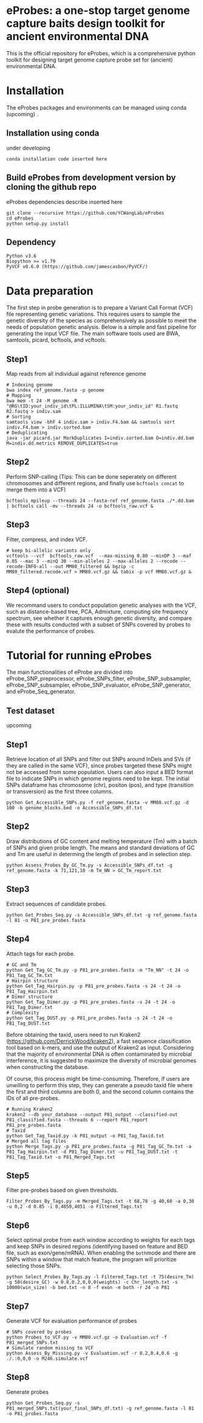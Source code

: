 # eProbes: a one-stop target genome capture baits design toolkit for ancient environmental DNA
This is the official repository for eProbes, which is a comprehensive python toolkit for designing target genome capture probe set for (ancient) environmental DNA.

# Installation
The eProbes packages and environments can be managed using conda (upcoming) .

## Installation using conda
under developing

```
conda installation code inserted here
```

## Build eProbes from development version by cloning the github repo
eProbes dependencies describe inserted here 

```
git clone --recursive https://github.com/YCWangLab/eProbes
cd eProbes
python setup.py install
```
## Dependency
```
Python v3.6
Biopython >= v1.79
PyVCF v0.6.0 (https://github.com/jamescasbon/PyVCF/)
```

# Data preparation

The first step in probe generation is to prepare a Variant Call Format (VCF) file representing genetic variations. This requires users to sample the genetic diversity of the species as comprehensively as possible to meet the needs of population genetic analysis. Below is a simple and fast pipeline for generating the input VCF file. The main software tools used are BWA, samtools, picard, bcftools, and vcftools.

## Step1
Map reads from all individual against reference genome

```
# Indexing genome
bwa index ref_genome.fasta -p genome 
# Mapping 
bwa mem -t 24 -M genome -R "@RG\tID:your_indiv_id\tPL:ILLUMINA\tSM:your_indiv_id" R1.fastq R2.fastq > indiv.sam 
# Sorting
samtools view -bhF 4 indiv.sam > indiv.F4.bam && samtools sort indiv.F4.bam > indiv.sorted.bam 
# Deduplicating
java -jar picard.jar MarkDuplicates I=indiv.sorted.bam O=indiv.dd.bam M=indiv.dd.metrics REMOVE_DUPLICATES=true
```


## Step2
Perform SNP-calling (Tips: This can be done seperately on different chromosomes and different regions, and finally use ```bcftools concat``` to merge them into a VCF)

```
bcftools mpileup --threads 24 --fasta-ref ref_genome.fasta ./*.dd.bam | bcftools call -mv --threads 24 -o bcftools_raw.vcf &
```


## Step3
Filter, compress, and index VCF.

```
# keep bi-allelic variants only
vcftools --vcf  bcftools_raw.vcf  --max-missing 0.80 --minDP 3 --maf 0.05 --mac 3 --minQ 30 --min-alleles 2 --max-alleles 2 --recode --recode-INFO-all --out MM80_filtered && bgzip -c MM80_filtered.recode.vcf > MM80.vcf.gz && tabix -p vcf MM80.vcf.gz &
```

## Step4 (optional)

We recommand users to conduct population genetic analyses with the VCF, such as distance-based tree, PCA, Admixture, computing site frequency spectrum, see whether it captures enough genetic diversity, and compare these with results conducted with a subset of SNPs covered by probes to evalute the performance of probes.


# Tutorial for running eProbes

The main functionalities of eProbe are divided into eProbe_SNP_preprocessor, eProbe_SNPs_filter, eProbe_SNP_subsampler, eProbe_SNP_subsampler, eProbe_SNP_evaluator, eProbe_SNP_generator, and eProbe_Seq_generator. 

## Test dataset
upcoming

## Step1
Retrieve location of all SNPs and filter out SNPs around InDels and SVs (if they are called in the same VCF), since probes targeted these SNPs might not be accessed from some population. Users can also input a BED format file to indicate SNPs in which genome regions need to be kept. The initial SNPs dataframe has  chromosome (chr), positon (pos), and type (transition or transversion) as the first three columns.

```
python Get_Accessible_SNPs.py -f ref_genome.fasta -v MM80.vcf.gz -d 100 -b genome_blocks.bed -o Accessible_SNPs_df.txt
```

## Step2
Draw distributions of GC content and melting temperature (Tm) with a batch of SNPs and given probe length. The means and standard deviations of GC and Tm are useful in determing the length of probes and in selection step.

```
python Assess_Probes_By_GC_Tm.py -s Accessible_SNPs_df.txt -g ref_genome.fasta -k 71,121,10 -m Tm_NN > GC_Tm_report.txt
```
## Step3
Extract sequences of candidate probes.
```
python Get_Probes_Seq.py -s Accessible_SNPs_df.txt -g ref_genome.fasta -l 81 -o P81_pre_probes.fasta
```
## Step4
Attach tags for each probe.
```
# GC and Tm
python Get_Tag_GC_Tm.py -p P81_pre_probes.fasta -m "Tm_NN" -t 24 -o P81_Tag_GC_Tm.txt
# Hairpin structure
python Get_Tag_Hairpin.py -p P81_pre_probes.fasta -s 24 -t 24 -o P81_Tag_Hairpin.txt
# Dimer structure
python Get_Tag_Dimer.py -p P81_pre_probes.fasta -s 24 -t 24 -o P81_Tag_Dimer.txt
# Complexity
python Get_Tag_DUST.py -p P81_pre_probes.fasta -s 24 -t 24 -o P81_Tag_DUST.txt
```
Before obtaining the taxid, users need to run Kraken2 (https://github.com/DerrickWood/kraken2), a fast sequence classification tool based on k-mers, and use the output of Kraken2 as input. Considering that the majority of environmental DNA is often contaminated by microbial interference, it is suggested to maximize the diversity of microbial genomes when constructing the database.

Of course, this process might be time-consuming. Therefore, if users are unwilling to perform this step, they can generate a pseudo taxid file where the first and third columns are both 0, and the second column contains the IDs of all pre-probes.
``` 
# Running Kraken2
kraken2 --db your_database --output P81_output --classified-out P81_classified.fasta --threads 6 --report P81_report P81_pre_probes.fasta
# Taxid
python Get_Tag_Taxid.py -k P81_output -o P81_Tag_Taxid.txt
# Merged all tag files
python Merge_Tags.py -p P81_pre_probes.fasta -g P81_Tag_GC_Tm.txt -a P81_Tag_Hairpin.txt -d P81_Tag_Dimer.txt -u P81_Tag_DUST.txt -t P81_Tag_Taxid.txt -o P81_Merged_Tags.txt
```
## Step5 
Filter pre-probes based on given thresholds.
``` 
Filter_Probes_By_Tags.py -m Merged_Tags.txt -t 68,78 -g 40,60 -a 0,30 -u 0,2 -d 0.85 -i 0,4050,4051 -o Filtered_Tags.txt
```

## Step6
Select optimal probe from each window according to weights for each tags and keep SNPs in desired regions (identifying based on feature and BED file, such as exon/gene/mRNA). When enabling the ```both```mode and there are SNPs within a window that match feature, the program will prioritize selecting those SNPs.  
``` 
python Select_Probes_By_Tags.py -l Filtered_Tags.txt -t 75(desire_Tm) -g 50(desire_GC) -w 0.8,0.2,0,0,0(weights) -c Chr_length.txt -s 10000(win_size) -b bed.txt -n 8 -f exon -m both -r 24 -o P81
```

## Step7
Generate VCF for evaluation performance of probes
```
# SNPs covered by probes
python Probes_to_VCF.py -v MM80.vcf.gz -o Evaluation.vcf -f P81_merged_SNPs.txt
# Simulate random missing to VCF
python Assess_By_Missing.py -v Evaluation.vcf -r 0.2,0.4,0.6 -g ./.:0,0,0 -o M246.simulate.vcf
```

## Step8
Generate probes
```
python Get_Probes_Seq.py -s P81_merged_SNPs.txt(your_final_SNPs_df.txt) -g ref_genome.fasta -l 81 -o P81_probes.fasta
```
